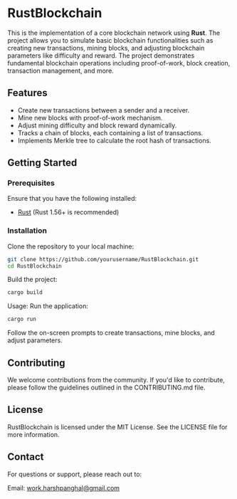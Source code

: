 # **RustBlockchain**

This is the implementation of a core blockchain network using **Rust**. The project allows you to simulate basic blockchain functionalities such as creating new transactions, mining blocks, and adjusting blockchain parameters like difficulty and reward. The project demonstrates fundamental blockchain operations including proof-of-work, block creation, transaction management, and more.

## **Features**

- Create new transactions between a sender and a receiver.
- Mine new blocks with proof-of-work mechanism.
- Adjust mining difficulty and block reward dynamically.
- Tracks a chain of blocks, each containing a list of transactions.
- Implements Merkle tree to calculate the root hash of transactions.

## **Getting Started**

### **Prerequisites**

Ensure that you have the following installed:

- [Rust](https://www.rust-lang.org/tools/install) (Rust 1.56+ is recommended)

### **Installation**

Clone the repository to your local machine:
```bash
git clone https://github.com/yourusername/RustBlockchain.git
cd RustBlockchain
```

Build the project:
```bash
cargo build
```

Usage:
Run the application:

```bash
cargo run
```

Follow the on-screen prompts to create transactions, mine blocks, and adjust parameters.

## Contributing 

We welcome contributions from the community. If you'd like to contribute, please follow the guidelines outlined in the CONTRIBUTING.md file.   

## **License**

RustBlockchain is licensed under the MIT License. See the LICENSE file for more information.

## **Contact**

For questions or support, please reach out to:

Email: work.harshpanghal@gmail.com
